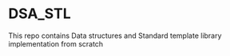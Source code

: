 # DSA_STL
This repo contains Data structures and Standard template library implementation from scratch

